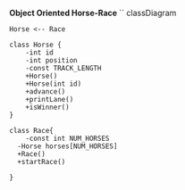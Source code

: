 **Object Oriented Horse-Race**
``
classDiagram

    Horse <-- Race

    class Horse {
        -int id 
        -int position
        -const TRACK_LENGTH
        +Horse()
        +Horse(int id)
        +advance()
        +printLane()
        +isWinner()
    }
    
    class Race{
        -const int NUM_HORSES
      -Horse horses[NUM_HORSES]
      +Race()
      +startRace()
      
    }
